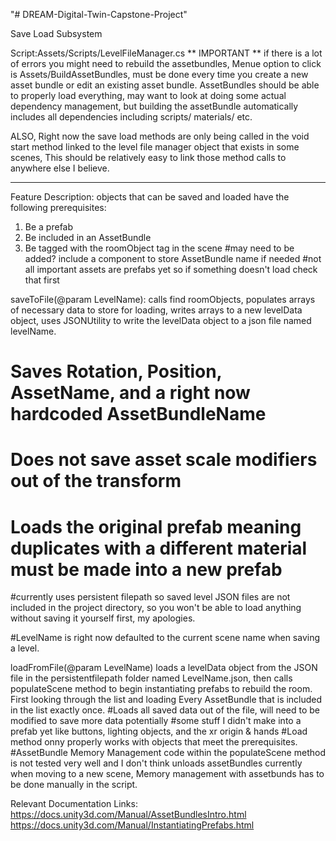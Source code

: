 "# DREAM-Digital-Twin-Capstone-Project" 


Save Load Subsystem 

Script:Assets/Scripts/LevelFileManager.cs
** IMPORTANT **
if there is a lot of errors you might need to rebuild the assetbundles, Menue option to click is Assets/BuildAssetBundles, must be done every time you create a new asset bundle or edit an existing asset bundle.
AssetBundles should be able to properly load everything, may want to look at doing some actual dependency management, but building the assetBundle automatically includes all dependencies including scripts/ materials/ etc.

ALSO, Right now the save load methods are only being called in the void start method linked to the level file manager object that exists in some scenes, This should be relatively easy to link those method calls to anywhere else I believe.
****
Feature Description:
objects that can be saved and loaded have the following prerequisites:
1. Be a prefab
2. Be included in an AssetBundle
3. Be tagged with the roomObject tag in the scene
#may need to be added? include a component to store AssetBundle name if needed
#not all important assets are prefabs yet so if something doesn't load check that first

saveToFile(@param LevelName): calls find roomObjects, populates arrays of necessary data to store for loading, writes arrays to a new levelData object, uses JSONUtility to write the levelData object to a json file named levelName.
# Saves Rotation, Position, AssetName, and a right now hardcoded AssetBundleName
# Does not save asset scale modifiers out of the transform
# Loads the original prefab meaning duplicates with a different material must be made into a new prefab
#currently uses persistent filepath so saved level JSON files are not included in the project directory, so you won't be able to load anything without saving it yourself first, my apologies.

#LevelName is right now defaulted to the current scene name when saving a level.

loadFromFile(@param LevelName) loads a levelData object from the JSON file in the persistentfilepath folder named LevelName.json, then calls populateScene method to begin instantiating prefabs to rebuild the room. First looking through the list and loading Every AssetBundle that is included in the list exactly once. 
#Loads all saved data out of the file, will need to be modified to save more data potentially
#some stuff I didn't make into a prefab yet like buttons, lighting objects, and the xr origin & hands
#Load method onny properly works with objects that meet the prerequisites.
#AssetBundle Memory Management code within the populateScene method is not tested very well and I don't think unloads assetBundles currently when moving to a new scene, Memory management with assetbunds has to be done manually in the script.

Relevant Documentation Links:
https://docs.unity3d.com/Manual/AssetBundlesIntro.html
https://docs.unity3d.com/Manual/InstantiatingPrefabs.html
